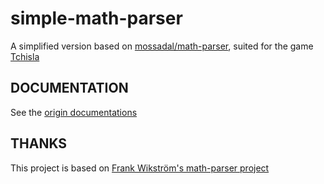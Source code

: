 # simple-math-parser

A simplified version based on [mossadal/math-parser](https://github.com/mossadal/math-parser), suited for the game [Tchisla](https://itunes.apple.com/app/tchisla-calculator-game-numbers/id1100623105)

## DOCUMENTATION

See the [origin documentations](http://mossadal.github.io/math-parser/index.html)

## THANKS

This project is based on [Frank Wikström's math-parser project](https://github.com/mossadal/math-parser)
